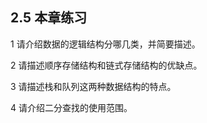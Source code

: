 ## 2.5  本章练习
 

1  请介绍数据的逻辑结构分哪几类，并简要描述。

 

 

2  请描述顺序存储结构和链式存储结构的优缺点。

 

 

3  请描述栈和队列这两种数据结构的特点。

 

 

4  请介绍二分查找的使用范围。

 
